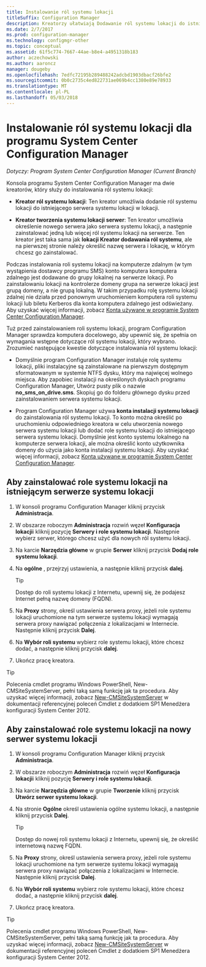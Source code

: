 ```yaml
---
title: Instalowanie ról systemu lokacji
titleSuffix: Configuration Manager
description: Kreatorzy ułatwiają Dodawanie ról systemu lokacji do istniejącego lub nowego serwera systemu lokacji w lokacji.
ms.date: 2/7/2017
ms.prod: configuration-manager
ms.technology: configmgr-other
ms.topic: conceptual
ms.assetid: 61f5c774-7667-44ae-b8e4-a4951318b183
author: aczechowski
ms.author: aaroncz
manager: dougeby
ms.openlocfilehash: 7edfc72195b289488242adcbd1903dbacf26bfe2
ms.sourcegitcommit: 0b0c2735c4ed822731ae069b4cc1380e89e78933
ms.translationtype: MT
ms.contentlocale: pl-PL
ms.lasthandoff: 05/03/2018
---
```

# <a name="install-site-system-roles-for-system-center-configuration-manager"></a>Instalowanie ról systemu lokacji dla programu System Center Configuration Manager

*Dotyczy: Program System Center Configuration Manager (Current Branch)*

Konsola programu System Center Configuration Manager ma dwie kreatorów, który służy do instalowania ról systemu lokacji:  

-   **Kreator ról systemu lokacji**: Ten kreator umożliwia dodanie ról systemu lokacji do istniejącego serwera systemu lokacji w lokacji.  

-   **Kreator tworzenia systemu lokacji serwer**: Ten kreator umożliwia określenie nowego serwera jako serwera systemu lokacji, a następnie zainstalować jedną lub więcej ról systemu lokacji na serwerze. Ten kreator jest taka sama jak **lokacji Kreator dodawania ról systemu**, ale na pierwszej stronie należy określić nazwę serwera i lokację, w którym chcesz go zainstalować.  

Podczas instalowania roli systemu lokacji na komputerze zdalnym (w tym wystąpienia dostawcy programu SMS) konto komputera komputera zdalnego jest dodawane do grupy lokalnej na serwerze lokacji. Po zainstalowaniu lokacji na kontrolerze domeny grupa na serwerze lokacji jest grupą domeny, a nie grupą lokalną. W takim przypadku rolę systemu lokacji zdalnej nie działa przed ponownym uruchomieniem komputera roli systemu lokacji lub biletu Kerberos dla konta komputera zdalnego jest odświeżany. Aby uzyskać więcej informacji, zobacz [Konta używane w programie System Center Configuration Manager](../../../../core/plan-design/hierarchy/accounts.md).  

Tuż przed zainstalowaniem roli systemu lokacji, program Configuration Manager sprawdza komputera docelowego, aby upewnić się, że spełnia on wymagania wstępne dotyczące ról systemu lokacji, który wybrano. Zrozumieć następujące kwestie dotyczące instalowania ról systemu lokacji:  

-   Domyślnie program Configuration Manager instaluje rolę systemu lokacji, pliki instalacyjne są zainstalowane na pierwszym dostępnym sformatowanym w systemie NTFS dysku, który ma najwięcej wolnego miejsca. Aby zapobiec instalacji na określonych dyskach programu Configuration Manager, Utwórz pusty plik o nazwie **no_sms_on_drive.sms**. Skopiuj go do folderu głównego dysku przed zainstalowaniem serwera systemu lokacji.  

-   Program Configuration Manager używa **konta instalacji systemu lokacji** do zainstalowania ról systemu lokacji. To konto można określić po uruchomieniu odpowiedniego kreatora w celu utworzenia nowego serwera systemu lokacji lub dodać role systemu lokacji do istniejącego serwera systemu lokacji. Domyślnie jest konto systemu lokalnego na komputerze serwera lokacji, ale można określić konto użytkownika domeny do użycia jako konta instalacji systemu lokacji. Aby uzyskać więcej informacji, zobacz [Konta używane w programie System Center Configuration Manager](../../../../core/plan-design/hierarchy/accounts.md).  

##  <a name="bkmk_Install"></a> Aby zainstalować role systemu lokacji na istniejącym serwerze systemu lokacji  

1.  W konsoli programu Configuration Manager kliknij przycisk **Administracja**.  

2.  W obszarze roboczym **Administracja** rozwiń węzeł **Konfiguracja lokacji**i kliknij pozycję **Serwery i role systemu lokacji**. Następnie wybierz serwer, którego chcesz użyć dla nowych ról systemu lokacji.  

3.  Na karcie **Narzędzia główne** w grupie **Serwer** kliknij przycisk **Dodaj role systemu lokacji**.  

4.  Na **ogólne** , przejrzyj ustawienia, a następnie kliknij przycisk **dalej**.  

    > [!TIP]  
    >  Dostęp do roli systemu lokacji z Internetu, upewnij się, że podajesz Internet pełną nazwę domeny (FQDN).  

5.  Na **Proxy** strony, określ ustawienia serwera proxy, jeżeli role systemu lokacji uruchomione na tym serwerze systemu lokacji wymagają serwera proxy nawiązać połączenia z lokalizacjami w Internecie. Następnie kliknij przycisk **Dalej**.  

6.  Na **Wybór roli systemu** wybierz role systemu lokacji, które chcesz dodać, a następnie kliknij przycisk **dalej**.  

7.  Ukończ pracę kreatora.  

> [!TIP]  
>  Polecenia cmdlet programu Windows PowerShell, New-CMSiteSystemServer, pełni taką samą funkcję jak ta procedura. Aby uzyskać więcej informacji, zobacz [New-CMSiteSystemServer](http://go.microsoft.com/fwlink/p/?LinkID=271414) w dokumentacji referencyjnej poleceń Cmdlet z dodatkiem SP1 Menedżera konfiguracji System Center 2012.  

## <a name="to-install-site-system-roles-on-a-new-site-system-server"></a>Aby zainstalować role systemu lokacji na nowy serwer systemu lokacji  

1.  W konsoli programu Configuration Manager kliknij przycisk **Administracja**.  

2.  W obszarze roboczym **Administracja** rozwiń węzeł **Konfiguracja lokacji**i kliknij pozycję **Serwery i role systemu lokacji**.  

3.  Na karcie **Narzędzia główne** w grupie **Tworzenie** kliknij przycisk **Utwórz serwer systemu lokacji**.  

4.  Na stronie **Ogólne** określ ustawienia ogólne systemu lokacji, a następnie kliknij przycisk **Dalej**.  

    > [!TIP]  
    >  Dostęp do nowej roli systemu lokacji z Internetu, upewnij się, że określić internetową nazwę FQDN.  

5.  Na **Proxy** strony, określ ustawienia serwera proxy, jeżeli role systemu lokacji uruchomione na tym serwerze systemu lokacji wymagają serwera proxy nawiązać połączenia z lokalizacjami w Internecie. Następnie kliknij przycisk **Dalej**.  

6.  Na **Wybór roli systemu** wybierz role systemu lokacji, które chcesz dodać, a następnie kliknij przycisk **dalej**.  

7.  Ukończ pracę kreatora.  

> [!TIP]  
>  Polecenia cmdlet programu Windows PowerShell, New-CMSiteSystemServer, pełni taką samą funkcję jak ta procedura. Aby uzyskać więcej informacji, zobacz [New-CMSiteSystemServer](http://go.microsoft.com/fwlink/p/?LinkID=271414) w dokumentacji referencyjnej poleceń Cmdlet z dodatkiem SP1 Menedżera konfiguracji System Center 2012.  
